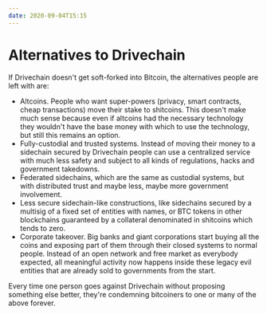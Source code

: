 ```yaml
---
date: 2020-09-04T15:15
---
```


# Alternatives to Drivechain

If Drivechain doesn't get soft-forked into Bitcoin, the alternatives people are left with are:

  * Altcoins. People who want super-powers (privacy, smart contracts, cheap transactions) move their stake to shitcoins. This doesn't make much sense because even if altcoins had the necessary technology they wouldn't have the base money with which to use the technology, but still this remains an option.
  * Fully-custodial and trusted systems. Instead of moving their money to a sidechain secured by Drivechain people can use a centralized service with much less safety and subject to all kinds of regulations, hacks and government takedowns.
  * Federated sidechains, which are the same as custodial systems, but with distributed trust and maybe less, maybe more government involvement.
  * Less secure sidechain-like constructions, like sidechains secured by a multisig of a fixed set of entities with names, or BTC tokens in other blockchains guaranteed by a collateral denominated in shitcoins which tends to zero.
  * Corporate takeover. Big banks and giant corporations start buying all the coins and exposing part of them through their closed systems to normal people. Instead of an open network and free market as everybody expected, all meaningful activity now happens inside these legacy evil entities that are already sold to governments from the start.

Every time one person goes against Drivechain without proposing something else better, they're condemning bitcoiners to one or many of the above forever.
